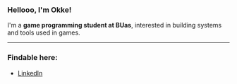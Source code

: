 ### Hellooo, I'm Okke!
I'm a **game programming student at BUas**, interested in building systems and tools used in games.

---

### Findable here:

- [LinkedIn](https://www.linkedin.com/in/okkeroelofsen)

